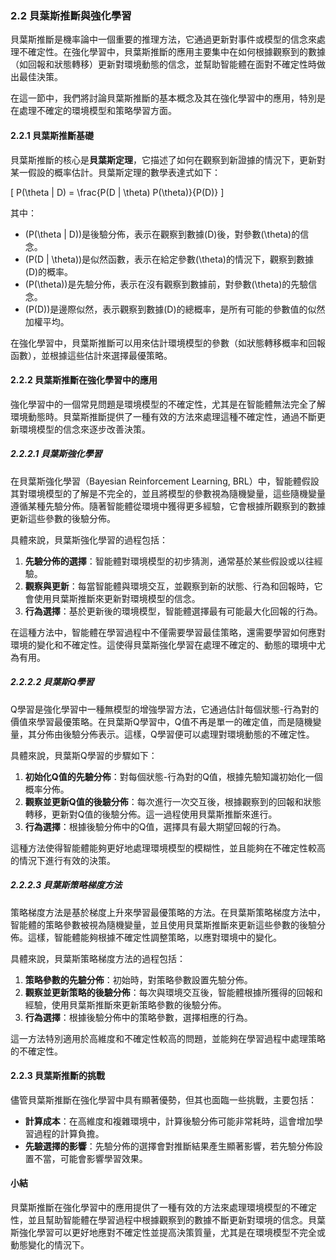 ### 2.2 貝葉斯推斷與強化學習

貝葉斯推斷是機率論中一個重要的推理方法，它通過更新對事件或模型的信念來處理不確定性。在強化學習中，貝葉斯推斷的應用主要集中在如何根據觀察到的數據（如回報和狀態轉移）更新對環境動態的信念，並幫助智能體在面對不確定性時做出最佳決策。

在這一節中，我們將討論貝葉斯推斷的基本概念及其在強化學習中的應用，特別是在處理不確定的環境模型和策略學習方面。

#### 2.2.1 貝葉斯推斷基礎

貝葉斯推斷的核心是**貝葉斯定理**，它描述了如何在觀察到新證據的情況下，更新對某一假設的概率估計。貝葉斯定理的數學表達式如下：

\[
P(\theta | D) = \frac{P(D | \theta) P(\theta)}{P(D)}
\]

其中：
- \(P(\theta | D)\)是後驗分佈，表示在觀察到數據\(D\)後，對參數\(\theta\)的信念。
- \(P(D | \theta)\)是似然函數，表示在給定參數\(\theta\)的情況下，觀察到數據\(D\)的概率。
- \(P(\theta)\)是先驗分佈，表示在沒有觀察到數據前，對參數\(\theta\)的先驗信念。
- \(P(D)\)是邊際似然，表示觀察到數據\(D\)的總概率，是所有可能的參數值的似然加權平均。

在強化學習中，貝葉斯推斷可以用來估計環境模型的參數（如狀態轉移概率和回報函數），並根據這些估計來選擇最優策略。

#### 2.2.2 貝葉斯推斷在強化學習中的應用

強化學習中的一個常見問題是環境模型的不確定性，尤其是在智能體無法完全了解環境動態時。貝葉斯推斷提供了一種有效的方法來處理這種不確定性，通過不斷更新環境模型的信念來逐步改善決策。

##### 2.2.2.1 貝葉斯強化學習

在貝葉斯強化學習（Bayesian Reinforcement Learning, BRL）中，智能體假設其對環境模型的了解是不完全的，並且將模型的參數視為隨機變量，這些隨機變量遵循某種先驗分佈。隨著智能體從環境中獲得更多經驗，它會根據所觀察到的數據更新這些參數的後驗分佈。

具體來說，貝葉斯強化學習的過程包括：
1. **先驗分佈的選擇**：智能體對環境模型的初步猜測，通常基於某些假設或以往經驗。
2. **觀察與更新**：每當智能體與環境交互，並觀察到新的狀態、行為和回報時，它會使用貝葉斯推斷來更新對環境模型的信念。
3. **行為選擇**：基於更新後的環境模型，智能體選擇最有可能最大化回報的行為。

在這種方法中，智能體在學習過程中不僅需要學習最佳策略，還需要學習如何應對環境的變化和不確定性。這使得貝葉斯強化學習在處理不確定的、動態的環境中尤為有用。

##### 2.2.2.2 貝葉斯Q學習

Q學習是強化學習中一種無模型的增強學習方法，它通過估計每個狀態-行為對的價值來學習最優策略。在貝葉斯Q學習中，Q值不再是單一的確定值，而是隨機變量，其分佈由後驗分佈表示。這樣，Q學習便可以處理對環境動態的不確定性。

具體來說，貝葉斯Q學習的步驟如下：
1. **初始化Q值的先驗分佈**：對每個狀態-行為對的Q值，根據先驗知識初始化一個概率分佈。
2. **觀察並更新Q值的後驗分佈**：每次進行一次交互後，根據觀察到的回報和狀態轉移，更新對Q值的後驗分佈。這一過程使用貝葉斯推斷來進行。
3. **行為選擇**：根據後驗分佈中的Q值，選擇具有最大期望回報的行為。

這種方法使得智能體能夠更好地處理環境模型的模糊性，並且能夠在不確定性較高的情況下進行有效的決策。

##### 2.2.2.3 貝葉斯策略梯度方法

策略梯度方法是基於梯度上升來學習最優策略的方法。在貝葉斯策略梯度方法中，智能體的策略參數被視為隨機變量，並且使用貝葉斯推斷來更新這些參數的後驗分佈。這樣，智能體能夠根據不確定性調整策略，以應對環境中的變化。

具體來說，貝葉斯策略梯度方法的過程包括：
1. **策略參數的先驗分佈**：初始時，對策略參數設置先驗分佈。
2. **觀察並更新策略的後驗分佈**：每次與環境交互後，智能體根據所獲得的回報和經驗，使用貝葉斯推斷來更新策略參數的後驗分佈。
3. **行為選擇**：根據後驗分佈中的策略參數，選擇相應的行為。

這一方法特別適用於高維度和不確定性較高的問題，並能夠在學習過程中處理策略的不確定性。

#### 2.2.3 貝葉斯推斷的挑戰

儘管貝葉斯推斷在強化學習中具有顯著優勢，但其也面臨一些挑戰，主要包括：
- **計算成本**：在高維度和複雜環境中，計算後驗分佈可能非常耗時，這會增加學習過程的計算負擔。
- **先驗選擇的影響**：先驗分佈的選擇會對推斷結果產生顯著影響，若先驗分佈設置不當，可能會影響學習效果。

#### 小結

貝葉斯推斷在強化學習中的應用提供了一種有效的方法來處理環境模型的不確定性，並且幫助智能體在學習過程中根據觀察到的數據不斷更新對環境的信念。貝葉斯強化學習可以更好地應對不確定性並提高決策質量，尤其是在環境模型不完全或動態變化的情況下。
